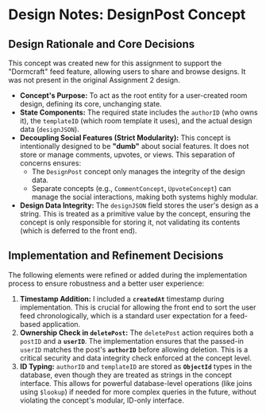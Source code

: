 # Design Notes: DesignPost Concept

## Design Rationale and Core Decisions

This concept was created new for this assignment to support the "Dormcraft" feed feature, allowing users to share and browse designs. It was not present in the original Assignment 2 design.

* **Concept's Purpose:** To act as the root entity for a user-created room design, defining its core, unchanging state.
* **State Components:** The required state includes the `authorID` (who owns it), the `templateID` (which room template it uses), and the actual design data (`designJSON`).
* **Decoupling Social Features (Strict Modularity):** This concept is intentionally designed to be **"dumb"** about social features. It does not store or manage comments, upvotes, or views. This separation of concerns ensures:
    * The `DesignPost` concept only manages the integrity of the design data.
    * Separate concepts (e.g., `CommentConcept`, `UpvoteConcept`) can manage the social interactions, making both systems highly modular.
* **Design Data Integrity:** The `designJSON` field stores the user's design as a string. This is treated as a primitive value by the concept, ensuring the concept is only responsible for storing it, not validating its contents (which is deferred to the front end).

## Implementation and Refinement Decisions

The following elements were refined or added during the implementation process to ensure robustness and a better user experience:

1.  **Timestamp Addition:** I included a **`createdAt`** timestamp during implementation. This is crucial for allowing the front end to sort the user feed chronologically, which is a standard user expectation for a feed-based application.
2.  **Ownership Check in `deletePost`:** The `deletePost` action requires both a `postID` and a **`userID`**. The implementation ensures that the passed-in `userID` matches the post's **`authorID`** before allowing deletion. This is a critical security and data integrity check enforced at the concept level.
3.  **ID Typing:** `authorID` and `templateID` are stored as **`ObjectId`** types in the database, even though they are treated as strings in the concept interface. This allows for powerful database-level operations (like joins using `$lookup`) if needed for more complex queries in the future, without violating the concept's modular, ID-only interface.
